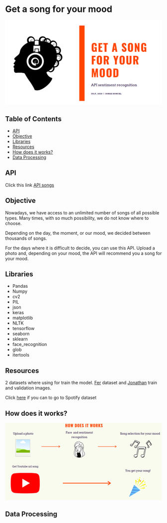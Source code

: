 # Get a song for your mood

![Music](https://github.com/Jorge-Doncel/Song-for-your-mood/blob/master/input/portda.png)

## Table of Contents

- [API](#API)
- [Objective](#Objective)
- [Libraries](#libraries)
- [Resources](#resources)
- [How does it works?](#How-does-it-works?)
- [Data Processing](#data-processing)


## API

Click this link [API songs](https://apisongsface.herokuapp.com/)

## Objective

Nowadays, we have access to an unlimited number of songs of all possible types. Many times, with so much possibility, we do not know where to choose.

Depending on the day, the moment, or our mood, we decided between thousands of songs.

For the days where it is difficult to decide, you can use this API. Upload a photo and, depending on your mood, the API will recommend you a song for your mood.

## Libraries

- Pandas
- Numpy
- cv2 
- PIL
- json
- keras
- matplotlib
- NLTK
- tensorflow
- seaborn
- sklearn
- face_recognition
- glob
- itertools

## Resources

2 datasets where using for train the model. [Fer](https://www.kaggle.com/ahmedmoorsy/facial-expression) dataset and [Jonathan](https://www.kaggle.com/jonathanoheix/face-expression-recognition-dataset) train and validation images.

Click [here](https://www.kaggle.com/imuhammad/audio-features-and-lyrics-of-spotify-songs) if you can to go to Spotify dataset

## How does it works?

![funciona](https://github.com/Jorge-Doncel/Song-for-your-mood/blob/master/input/funciona.png)

## Data Processing